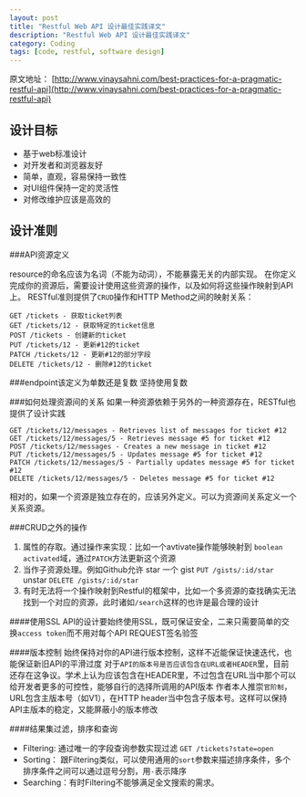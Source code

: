 ```yaml
---
layout: post
title: "Restful Web API 设计最佳实践译文"
description: "Restful Web API 设计最佳实践译文"
category: Coding
tags: [code, restful, software design]
---
```


原文地址： [http://www.vinaysahni.com/best-practices-for-a-pragmatic-restful-api](http://www.vinaysahni.com/best-practices-for-a-pragmatic-restful-api)

设计目标
------------------

- 基于web标准设计
- 对开发者和浏览器友好
- 简单，直观，容易保持一致性
- 对UI组件保持一定的灵活性
- 对修改维护应该是高效的

设计准则
---------------------

###API资源定义

resource的命名应该为名词（不能为动词），不能暴露无关的内部实现。
在你定义完成你的资源后，需要设计使用这些资源的操作，以及如何将这些操作映射到API上。 RESTful准则提供了`CRUD`操作和HTTP Method之间的映射关系：

	GET /tickets - 获取ticket列表
	GET /tickets/12 - 获取特定的ticket信息
	POST /tickets - 创建新的ticket
	PUT /tickets/12 - 更新#12的ticket
	PATCH /tickets/12 - 更新#12的部分字段
	DELETE /tickets/12 - 删除#12的ticket

###endpoint该定义为单数还是复数
坚持使用复数

###如何处理资源间的关系
如果一种资源依赖于另外的一种资源存在，RESTful也提供了设计实践

	GET /tickets/12/messages - Retrieves list of messages for ticket #12
	GET /tickets/12/messages/5 - Retrieves message #5 for ticket #12
	POST /tickets/12/messages - Creates a new message in ticket #12
	PUT /tickets/12/messages/5 - Updates message #5 for ticket #12
	PATCH /tickets/12/messages/5 - Partially updates message #5 for ticket #12
	DELETE /tickets/12/messages/5 - Deletes message #5 for ticket #12

相对的，如果一个资源是独立存在的，应该另外定义。可以为资源间关系定义一个关系资源。

###CRUD之外的操作

1. 属性的存取。通过操作来实现：比如一个avtivate操作能够映射到 `boolean activated`域，通过`PATCH`方法更新这个资源
2. 当作子资源处理。例如Github允许 star 一个 gist `PUT /gists/:id/star` unstar `DELETE /gists/:id/star`
3. 有时无法将一个操作映射到Restful的框架中，比如一个多资源的查找确实无法找到一个对应的资源，此时诸如`/search`这样的也许是最合理的设计

####使用SSL
API的设计要始终使用SSL，既可保证安全，二来只需要简单的交换`access token`而不用对每个API REQUEST签名验签

####版本控制
始终保持对你的API进行版本控制，这样不近能保证快速迭代，也能保证新旧API的平滑过度
对于`API的版本号是否应该包含在URL或者HEADER`里，目前还存在这争议。学术上认为应该包含在HEADER里，不过包含在URL当中那个可以给开发者更多的可控性，能够自行的选择所调用的API版本
作者本人推崇`官阶制`，URL包含主版本号（如V1），在HTTP header当中包含子版本号。这样可以保持API主版本的稳定，又能屏蔽小的版本修改

####结果集过滤，排序和查询
- Filtering: 通过唯一的字段查询参数实现过滤 `GET /tickets?state=open`
- Sorting： 跟Filtering类似，可以使用通用的`sort`参数来描述排序条件，多个排序条件之间可以通过逗号分割，用`-`表示降序
- Searching：有时Filtering不能够满足全文搜索的需求。

